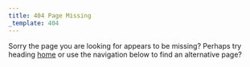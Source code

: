 ```yaml
---
title: 404 Page Missing
_template: 404
---
```

Sorry the page you are looking for appears to be missing? Perhaps try heading [home](/) or use the navigation below to find an alternative page?
